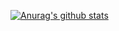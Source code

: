 [![Anurag's github stats](https://github-readme-stats.vercel.app/api?username=milliorn&count_private=true&show_icons=true)](https://github.com/anuraghazra/github-readme-stats)
